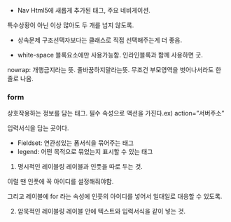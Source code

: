 - Nav
Html5에 새롭게 추가된 태그, 주요 네비게이션. 

특수상황이 아닌 이상 많아도 두 개를 넘지 않도록.

- 상속문제
구조선택자보다는 클래스로 직접 선택해주는게 더 좋음. 

- white-space
블록요소에만 사용가능함. 인라인블록과 함께 사용하면 굿. 

nowrap: 개행금지라는 뜻. 줄바꿈하지말라는뜻. 무조건 부모영역을 벗어나서라도 한 줄로 나옴.

### form 
상호작용하는 정보를 담는 태그. 필수 속성으로 액션을 가진다.ex) action=”서버주소”

입력서식을 담는 곳이다. 

- Fieldset: 연관성있는 폼서식을 묶어주는 태그
- legend: 어떤 목적으로 묶었는지 표시할 수 있는 태그 

1.	명시적인 레이블링
레이블과 인풋을 따로 두는 것. 

이럴 땐 인풋에 꼭 아이디를 설정해줘야함. 

그리고 레이블에 for 라는 속성에 인풋의 아이디를 넣어서 일대일로 대응할 수 있도록.

2.	암묵적인 레이블링
레이블 안에 텍스트와 입력서식을 같이 넣는 것. 






